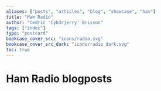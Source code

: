 ```yaml
---
aliases: ["posts", "articles", "blog", "showcase", "ham"]
title: "Ham Radio"
author: "Cedric 'Cyb3rjerry' Brisson"
tags: ["index"]
type: "postcard"
bookcase_cover_src: "icons/radio.svg"
bookcase_cover_src_dark: "icons/radio_dark.svg"
toc: true
---
```


# Ham Radio blogposts